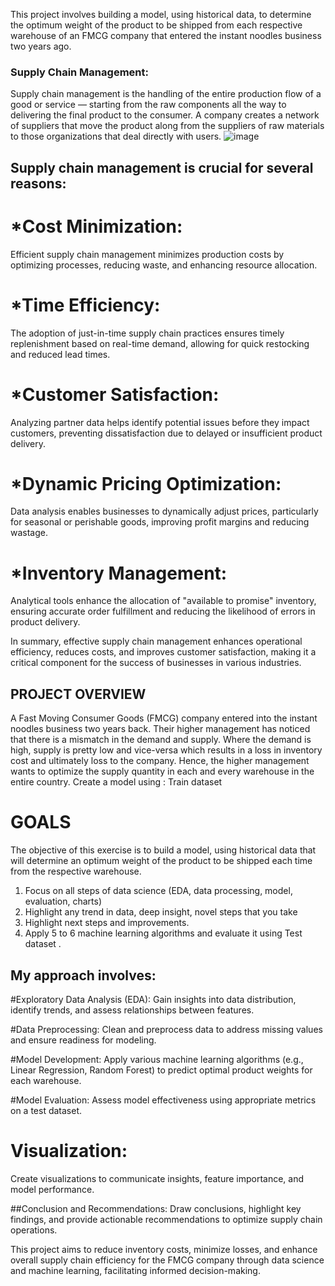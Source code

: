 
This project involves building a model, using historical data, to determine the optimum weight of the product to be shipped from each respective warehouse of an FMCG company that entered the instant noodles business two years ago.
### Supply Chain Management:
Supply chain management is the handling of the entire production flow of a good or service — starting from the raw components all the way to delivering the final product to the consumer. A company creates a network of suppliers  that move the product along from the suppliers of raw materials to those organizations that deal directly with users.
![image](https://github.com/anushree6749/capstoneproject_ML_Anushree/assets/138094071/09b0ac97-0388-4c54-8824-0ec8050f8906)

##  Supply chain management is crucial for several reasons:

# *Cost Minimization: 
Efficient supply chain management minimizes production costs by optimizing processes, reducing waste, and enhancing resource allocation.

# *Time Efficiency: 
The adoption of just-in-time supply chain practices ensures timely replenishment based on real-time demand, allowing for quick restocking and reduced lead times.

# *Customer Satisfaction: 
Analyzing partner data helps identify potential issues before they impact customers, preventing dissatisfaction due to delayed or insufficient product delivery.

# *Dynamic Pricing Optimization: 
Data analysis enables businesses to dynamically adjust prices, particularly for seasonal or perishable goods, improving profit margins and reducing wastage.

# *Inventory Management:
Analytical tools enhance the allocation of "available to promise" inventory, ensuring accurate order fulfillment and reducing the likelihood of errors in product delivery.

In summary, effective supply chain management enhances operational efficiency, reduces costs, and improves customer satisfaction, making it a critical component for the success of businesses in various industries.

## PROJECT OVERVIEW
A Fast Moving Consumer Goods (FMCG) company entered into the instant noodles business two
years back. Their higher management has noticed that there is a mismatch in the demand and
supply. Where the demand is high, supply is pretty low and vice-versa which results in a loss in
inventory cost and ultimately loss to the company. Hence, the higher management wants to
optimize the supply quantity in each and every warehouse in the entire country.
Create a model using : Train dataset
# GOALS
The objective of this exercise is to build a model, using historical data that will determine an
optimum weight of the product to be shipped each time from the respective warehouse.
1. Focus on all steps of data science (EDA, data processing, model, evaluation, charts)
2. Highlight any trend in data, deep insight, novel steps that you take
3. Highlight next steps and improvements.
4. Apply 5 to 6 machine learning algorithms and evaluate it using Test dataset .


## My approach involves:

#Exploratory Data Analysis (EDA): 
Gain insights into data distribution, identify trends, and assess relationships between features.

#Data Preprocessing:
Clean and preprocess data to address missing values and ensure readiness for modeling.

#Model Development:
Apply various machine learning algorithms (e.g., Linear Regression, Random Forest) to predict optimal product weights for each warehouse.

#Model Evaluation:
Assess model effectiveness using appropriate metrics on a test dataset.

# Visualization:
Create visualizations to communicate insights, feature importance, and model performance.

##Conclusion and Recommendations: 
Draw conclusions, highlight key findings, and provide actionable recommendations to optimize supply chain operations.

This project aims to reduce inventory costs, minimize losses, and enhance overall supply chain efficiency for the FMCG company through data science and machine learning, facilitating informed decision-making.

